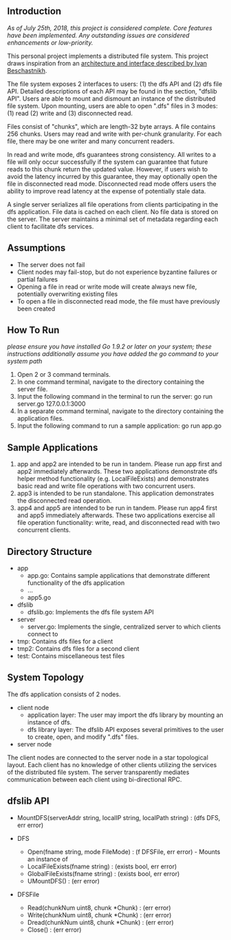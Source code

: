 ## Introduction
*As of July 25th, 2018, this project is considered complete. Core features have been implemented. Any outstanding issues are considered enhancements or low-priority.*

This personal project implements a distributed file system. This project draws inspiration from an [architecture and interface described by Ivan Beschastnikh](http://www.cs.ubc.ca/~bestchai/teaching/cs416_2017w2/assign2/index.html). 

The file system exposes 2 interfaces to users: (1) the dfs API and (2) dfs file API. Detailed descriptions of each API may be found in the section, "dfslib API". Users are able to mount and dismount an instance of the distributed file system. Upon mounting, users are able to open ".dfs" files in 3 modes: (1) read (2) write and (3) disconnected read. 

Files consist of "chunks", which are length-32 byte arrays. A file contains 256 chunks. Users may read and write with per-chunk granularity. For each file, there may be one writer and many concurrent readers. 

In read and write mode, dfs guarantees strong consistency. All writes to a file will only occur successfully if the system can guarantee that future reads to this chunk return the updated value. However, if users wish to avoid the latency incurred by this guarantee, they may optionally open the file in disconnected read mode. Disconnected read mode offers users the ability to improve read latency at the expense of potentially stale data. 

A single server serializes all file operations from clients participating in the dfs application. File data is cached on each client. No file data is stored on the server. The server maintains a minimal set of metadata regarding each client to facilitate dfs services. 

## Assumptions
- The server does not fail
- Client nodes may fail-stop, but do not experience byzantine failures or partial failures
- Opening a file in read or write mode will create always new file, potentially overwriting existing files
- To open a file in disconnected read mode, the file must have previously been created

## How To Run
*please ensure you have installed Go 1.9.2 or later on your system; these instructions additionally assume you have added the go command to your system path*
1. Open 2 or 3 command terminals.
2. In one command terminal, navigate to the directory containing the server file.
3. Input the following command in the terminal to run the server: go run server.go 127.0.0.1:3000
4. In a separate command terminal, navigate to the directory containing the application files.
5. Input the following command to run a sample application: go run app.go

## Sample Applications

1. app and app2 are intended to be run in tandem. Please run app first and app2 immediately afterwards. These two applications demonstrate dfs helper method functionality (e.g. LocalFileExists) and demonstrates basic read and write file operations with two concurrent users. 
2. app3 is intended to be run standalone. This application demonstrates the disconnected read operation.
3. app4 and app5 are intended to be run in tandem. Please run app4 first and app5 immediately afterwards. These two applications exercise all file operation functionality: write, read, and disconnected read with two concurrent clients.

## Directory Structure
- app
  - app.go: Contains sample applications that demonstrate different functionality of the dfs application
  - ...
  - app5.go
- dfslib
  - dfslib.go: Implements the dfs file system API
- server
  - server.go: Implements the single, centralized server to which clients connect to
- tmp: Contains dfs files for a client
- tmp2: Contains dfs files for a second client
- test: Contains miscellaneous test files

## System Topology
The dfs application consists of 2 nodes. 
- client node
  - application layer: The user may import the dfs library by mounting an instance of dfs. 
  - dfs library layer: The dfslib API exposes several primitives to the user to create, open, and modify ".dfs" files.
- server node

The client nodes are connected to the server node in a star topological layout. Each client has no knowledge of other clients utilizing the services of the distributed file system. The server transparently mediates communication between each client using bi-directional RPC.

## dfslib API

- MountDFS(serverAddr string, localIP string, localPath string) : (dfs DFS, err error)

- DFS
  - Open(fname string, mode FileMode) : (f DFSFile, err error) - Mounts an instance of 
  - LocalFileExists(fname string)     : (exists bool, err error)
  - GlobalFileExists(fname string)    : (exists bool, err error)
  - UMountDFS()                       : (err error)
  
- DFSFile
  - Read(chunkNum uint8, chunk \*Chunk)  : (err error)
  - Write(chunkNum uint8, chunk \*Chunk) : (err error)
  - Dread(chunkNum uint8, chunk \*Chunk) : (err error)
  - Close()                              : (err error)
